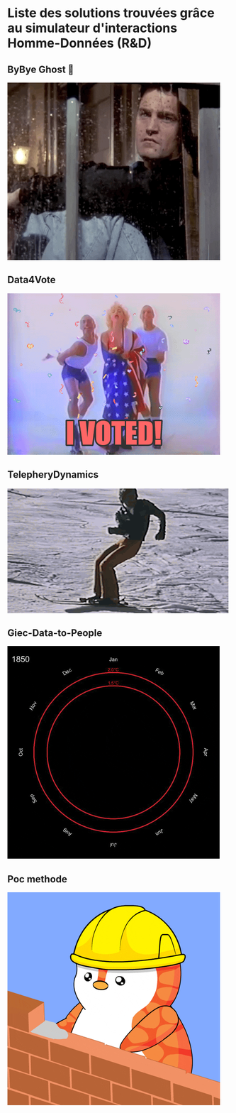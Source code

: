 # Liste des solutions trouvées grâce au simulateur d'interactions Homme-Données (R&D)

## ByBye Ghost 👻

[![Illustration](https://github.com/datactivist/hdi_solution/raw/main/images/alone.gif)](https://datactivist.coop/hdi_solution/ByBye%20Ghost%20%F0%9F%91%BB.html)

## Data4Vote

[![Illustration](https://github.com/datactivist/hdi_solution/raw/main/images/vote.gif)](https://datactivist.coop/hdi_solution/Vote4Data🗳%EF%B8%8F.html)

## TelepheryDynamics

[![Illustration](https://github.com/datactivist/hdi_solution/raw/main/images/telepheric.gif)](https://datactivist.coop/hdi_solution/TelepheryDynamics.html)

## Giec-Data-to-People

[![Illustration](https://github.com/datactivist/hdi_solution/raw/main/images/giec_data.gif)](https://giec-data-to-people-gem.vercel.app/)

## Poc methode

[![Illustration](https://github.com/datactivist/hdi_solution/raw/main/images/poc.gif)](https://datactivist.coop/hdi_solution/poc_method.html)
